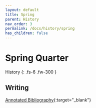 ```yaml
---
layout: default
title: Spring
parent: History
nav_order: 3
permalink: /docs/history/spring
has_children: false
---
```


# Spring Quarter

History
{: .fs-6 .fw-300 }

## Writing

[Annotated Bibliography](https://sahana-sarangi.github.io/hahats/docs/history/spring/annotatedbib.pdf){:target="_blank"}

